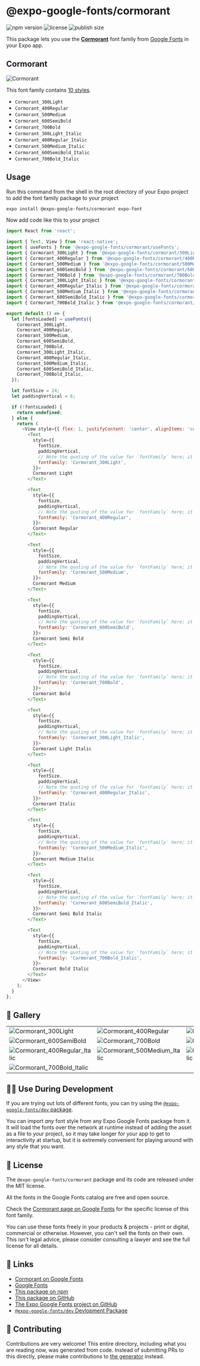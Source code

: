 # @expo-google-fonts/cormorant

![npm version](https://flat.badgen.net/npm/v/@expo-google-fonts/cormorant)
![license](https://flat.badgen.net/github/license/expo/google-fonts)
![publish size](https://flat.badgen.net/packagephobia/install/@expo-google-fonts/cormorant)

This package lets you use the [**Cormorant**](https://fonts.google.com/specimen/Cormorant) font family from [Google Fonts](https://fonts.google.com/) in your Expo app.

## Cormorant

![Cormorant](./font-family.png)

This font family contains [10 styles](#-gallery).

- `Cormorant_300Light`
- `Cormorant_400Regular`
- `Cormorant_500Medium`
- `Cormorant_600SemiBold`
- `Cormorant_700Bold`
- `Cormorant_300Light_Italic`
- `Cormorant_400Regular_Italic`
- `Cormorant_500Medium_Italic`
- `Cormorant_600SemiBold_Italic`
- `Cormorant_700Bold_Italic`

## Usage

Run this command from the shell in the root directory of your Expo project to add the font family package to your project
```sh
expo install @expo-google-fonts/cormorant expo-font
```

Now add code like this to your project
```js
import React from 'react';

import { Text, View } from 'react-native';
import { useFonts } from '@expo-google-fonts/cormorant/useFonts';
import { Cormorant_300Light } from '@expo-google-fonts/cormorant/300Light';
import { Cormorant_400Regular } from '@expo-google-fonts/cormorant/400Regular';
import { Cormorant_500Medium } from '@expo-google-fonts/cormorant/500Medium';
import { Cormorant_600SemiBold } from '@expo-google-fonts/cormorant/600SemiBold';
import { Cormorant_700Bold } from '@expo-google-fonts/cormorant/700Bold';
import { Cormorant_300Light_Italic } from '@expo-google-fonts/cormorant/300Light_Italic';
import { Cormorant_400Regular_Italic } from '@expo-google-fonts/cormorant/400Regular_Italic';
import { Cormorant_500Medium_Italic } from '@expo-google-fonts/cormorant/500Medium_Italic';
import { Cormorant_600SemiBold_Italic } from '@expo-google-fonts/cormorant/600SemiBold_Italic';
import { Cormorant_700Bold_Italic } from '@expo-google-fonts/cormorant/700Bold_Italic';

export default () => {
  let [fontsLoaded] = useFonts({
    Cormorant_300Light,
    Cormorant_400Regular,
    Cormorant_500Medium,
    Cormorant_600SemiBold,
    Cormorant_700Bold,
    Cormorant_300Light_Italic,
    Cormorant_400Regular_Italic,
    Cormorant_500Medium_Italic,
    Cormorant_600SemiBold_Italic,
    Cormorant_700Bold_Italic,
  });

  let fontSize = 24;
  let paddingVertical = 6;

  if (!fontsLoaded) {
    return undefined;
  } else {
    return (
      <View style={{ flex: 1, justifyContent: 'center', alignItems: 'center' }}>
        <Text
          style={{
            fontSize,
            paddingVertical,
            // Note the quoting of the value for `fontFamily` here; it expects a string!
            fontFamily: 'Cormorant_300Light',
          }}>
          Cormorant Light
        </Text>

        <Text
          style={{
            fontSize,
            paddingVertical,
            // Note the quoting of the value for `fontFamily` here; it expects a string!
            fontFamily: 'Cormorant_400Regular',
          }}>
          Cormorant Regular
        </Text>

        <Text
          style={{
            fontSize,
            paddingVertical,
            // Note the quoting of the value for `fontFamily` here; it expects a string!
            fontFamily: 'Cormorant_500Medium',
          }}>
          Cormorant Medium
        </Text>

        <Text
          style={{
            fontSize,
            paddingVertical,
            // Note the quoting of the value for `fontFamily` here; it expects a string!
            fontFamily: 'Cormorant_600SemiBold',
          }}>
          Cormorant Semi Bold
        </Text>

        <Text
          style={{
            fontSize,
            paddingVertical,
            // Note the quoting of the value for `fontFamily` here; it expects a string!
            fontFamily: 'Cormorant_700Bold',
          }}>
          Cormorant Bold
        </Text>

        <Text
          style={{
            fontSize,
            paddingVertical,
            // Note the quoting of the value for `fontFamily` here; it expects a string!
            fontFamily: 'Cormorant_300Light_Italic',
          }}>
          Cormorant Light Italic
        </Text>

        <Text
          style={{
            fontSize,
            paddingVertical,
            // Note the quoting of the value for `fontFamily` here; it expects a string!
            fontFamily: 'Cormorant_400Regular_Italic',
          }}>
          Cormorant Italic
        </Text>

        <Text
          style={{
            fontSize,
            paddingVertical,
            // Note the quoting of the value for `fontFamily` here; it expects a string!
            fontFamily: 'Cormorant_500Medium_Italic',
          }}>
          Cormorant Medium Italic
        </Text>

        <Text
          style={{
            fontSize,
            paddingVertical,
            // Note the quoting of the value for `fontFamily` here; it expects a string!
            fontFamily: 'Cormorant_600SemiBold_Italic',
          }}>
          Cormorant Semi Bold Italic
        </Text>

        <Text
          style={{
            fontSize,
            paddingVertical,
            // Note the quoting of the value for `fontFamily` here; it expects a string!
            fontFamily: 'Cormorant_700Bold_Italic',
          }}>
          Cormorant Bold Italic
        </Text>
      </View>
    );
  }
};

```

## 🔡 Gallery


||||
|-|-|-|
|![Cormorant_300Light](.//300Light/Cormorant_300Light.ttf.png)|![Cormorant_400Regular](.//400Regular/Cormorant_400Regular.ttf.png)|![Cormorant_500Medium](.//500Medium/Cormorant_500Medium.ttf.png)||
|![Cormorant_600SemiBold](.//600SemiBold/Cormorant_600SemiBold.ttf.png)|![Cormorant_700Bold](.//700Bold/Cormorant_700Bold.ttf.png)|![Cormorant_300Light_Italic](.//300Light_Italic/Cormorant_300Light_Italic.ttf.png)||
|![Cormorant_400Regular_Italic](.//400Regular_Italic/Cormorant_400Regular_Italic.ttf.png)|![Cormorant_500Medium_Italic](.//500Medium_Italic/Cormorant_500Medium_Italic.ttf.png)|![Cormorant_600SemiBold_Italic](.//600SemiBold_Italic/Cormorant_600SemiBold_Italic.ttf.png)||
|![Cormorant_700Bold_Italic](.//700Bold_Italic/Cormorant_700Bold_Italic.ttf.png)||||


## 👩‍💻 Use During Development

If you are trying out lots of different fonts, you can try using the [`@expo-google-fonts/dev` package](https://github.com/expo/google-fonts/tree/master/font-packages/dev#readme).

You can import *any* font style from any Expo Google Fonts package from it. It will load the fonts
over the network at runtime instead of adding the asset as a file to your project, so it may take longer
for your app to get to interactivity at startup, but it is extremely convenient
for playing around with any style that you want.

## 📖 License

The `@expo-google-fonts/cormorant` package and its code are released under the MIT license.

All the fonts in the Google Fonts catalog are free and open source.

Check the [Cormorant page on Google Fonts](https://fonts.google.com/specimen/Cormorant) for the specific license of this font family.

You can use these fonts freely in your products & projects - print or digital, commercial or otherwise. However, you can't sell the fonts on their own. This isn't legal advice, please consider consulting a lawyer and see the full license for all details.

## 🔗 Links

- [Cormorant on Google Fonts](https://fonts.google.com/specimen/Cormorant)
- [Google Fonts](https://fonts.google.com/)
- [This package on npm](https://www.npmjs.com/package/@expo-google-fonts/cormorant)
- [This package on GitHub](https://github.com/expo/google-fonts/tree/master/font-packages/cormorant)
- [The Expo Google Fonts project on GitHub](https://github.com/expo/google-fonts)
- [`@expo-google-fonts/dev` Devlopment Package](https://github.com/expo/google-fonts/tree/master/font-packages/dev)

## 🤝 Contributing

Contributions are very welcome! This entire directory, including what you are reading now, was generated from code. Instead of submitting PRs to this directly, please make contributions to [the generator](https://github.com/expo/google-fonts/tree/master/packages/generator) instead.

